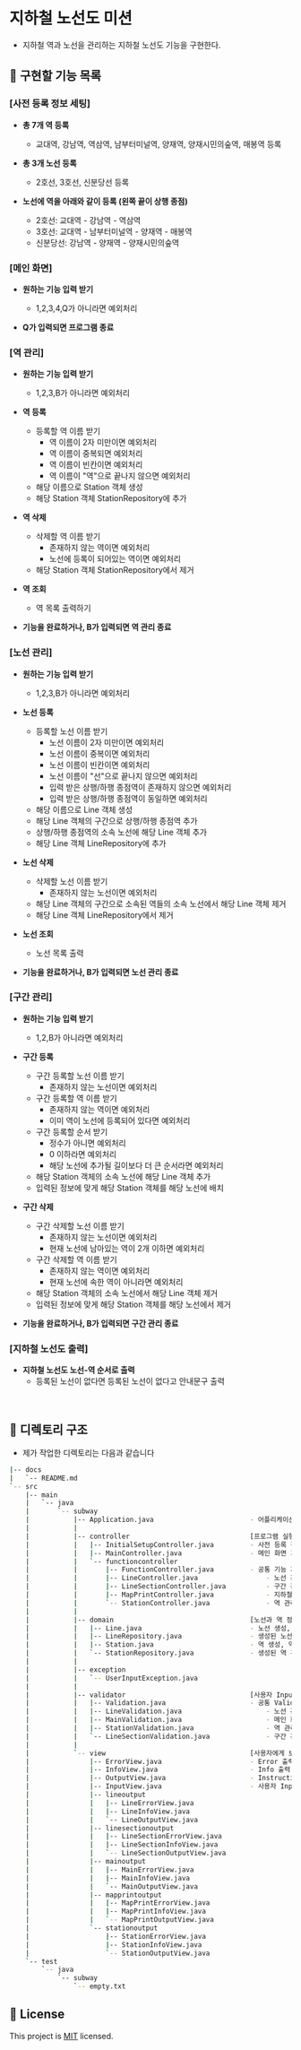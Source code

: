 # 지하철 노선도 미션
- 지하철 역과 노선을 관리하는 지하철 노선도 기능을 구현한다.

## 🤞 구현할 기능 목록
### [사전 등록 정보 세팅]
- __총 7개 역 등록__ 
    - 교대역, 강남역, 역삼역, 남부터미널역, 양재역, 양재시민의숲역, 매봉역 등록

- __총 3개 노선 등록__
    - 2호선, 3호선, 신분당선 등록 

- __노선에 역을 아래와 같이 등록 (왼쪽 끝이 상행 종점)__ 
   - 2호선: 교대역 - 강남역 - 역삼역
   - 3호선: 교대역 - 남부터미널역 - 양재역 - 매봉역
   - 신분당선: 강남역 - 양재역 - 양재시민의숲역

### [메인 화면]
- __원하는 기능 입력 받기__
    - 1,2,3,4,Q가 아니라면 예외처리

- __Q가 입력되면 프로그램 종료__

### [역 관리]
- __원하는 기능 입력 받기__
    - 1,2,3,B가 아니라면 예외처리
    
- __역 등록__
    - 등록할 역 이름 받기
        - 역 이름이 2자 미만이면 예외처리
        - 역 이름이 중복되면 예외처리
        - 역 이름이 빈칸이면 예외처리
        - 역 이름이 "역"으로 끝나지 않으면 예외처리
    - 해당 이름으로 Station 객체 생성
    - 해당 Station 객체 StationRepository에 추가
    
- __역 삭제__
    - 삭제할 역 이름 받기
        - 존재하지 않는 역이면 예외처리
        - 노선에 등록이 되어있는 역이면 예외처리
    - 해당 Station 객체 StationRepository에서 제거
        
- __역 조회__
    - 역 목록 출력하기

- __기능을 완료하거나, B가 입력되면 역 관리 종료__
    
### [노선 관리]
- __원하는 기능 입력 받기__
    - 1,2,3,B가 아니라면 예외처리
    
- __노선 등록__
    - 등록할 노선 이름 받기
        - 노선 이름이 2자 미만이면 예외처리
        - 노선 이름이 중복이면 예외처리
        - 노선 이름이 빈칸이면 예외처리
        - 노선 이름이 "선"으로 끝나지 않으면 예외처리
        - 입력 받은 상행/하행 종점역이 존재하지 않으면 예외처리
        - 입력 받은 상행/하행 종점역이 동일하면 예외처리
    - 해당 이름으로 Line 객체 생성
    - 해당 Line 객체의 구간으로 상행/하행 종점역 추가
    - 상행/하행 종점역의 소속 노선에 해당 Line 객체 추가
    - 해당 Line 객체 LineRepository에 추가 
    
- __노선 삭제__
    - 삭제할 노선 이름 받기
        - 존재하지 않는 노선이면 예외처리
    - 해당 Line 객체의 구간으로 소속된 역들의 소속 노선에서 해당 Line 객체 제거 
    - 해당 Line 객체 LineRepository에서 제거
        
- __노선 조회__
    - 노선 목록 출력
    
- __기능을 완료하거나, B가 입력되면 노선 관리 종료__

### [구간 관리]
- __원하는 기능 입력 받기__
    - 1,2,B가 아니라면 예외처리
    
- __구간 등록__
    - 구간 등록할 노선 이름 받기
        - 존재하지 않는 노선이면 예외처리
    - 구간 등록할 역 이름 받기
        - 존재하지 않는 역이면 예외처리
        - 이미 역이 노선에 등록되어 있다면 예외처리
    - 구간 등록할 순서 받기
        - 정수가 아니면 예외처리
        - 0 이하라면 예외처리
        - 해당 노선에 추가될 길이보다 더 큰 순서라면 예외처리
    - 해당 Station 객체의 소속 노선에 해당 Line 객체 추가
    - 입력된 정보에 맞게 해당 Station 객체를 해당 노선에 배치
    
- __구간 삭제__
    - 구간 삭제할 노선 이름 받기
        - 존재하지 않는 노선이면 예외처리
        - 현재 노선에 남아있는 역이 2개 이하면 예외처리
    - 구간 삭제할 역 이름 받기
        - 존재하지 않는 역이면 예외처리
        - 현재 노선에 속한 역이 아니라면 예외처리
    - 해당 Station 객체의 소속 노선에서 해당 Line 객체 제거
    - 입력된 정보에 맞게 해당 Station 객체를 해당 노선에서 제거
    
- __기능을 완료하거나, B가 입력되면 구간 관리 종료__

### [지하철 노선도 출력]
- __지하철 노선도 노선-역 순서로 출력__
    - 등록된 노선이 없다면 등록된 노선이 없다고 안내문구 출력

<br>

## 📜 디렉토리 구조
- 제가 작업한 디렉토리는 다음과 같습니다
```bash
|-- docs
|   `-- README.md
`-- src
    |-- main
    |   `-- java
    |       `-- subway
    |           |-- Application.java                        - 어플리케이션을 실행
    |           |
    |           |-- controller                              [프로그램 실행에 필요한 domain-view 연결]
    |           |   |-- InitialSetupController.java         - 사전 등록 정보 설정
    |           |   |-- MainController.java                 - 메인 화면 기능 제어
    |           |   `-- functioncontroller 
    |           |       |-- FunctionController.java         - 공통 기능 제어 (부모 클래스)
    |           |       |-- LineController.java                 - 노선 관리
    |           |       |-- LineSectionController.java          - 구간 관리
    |           |       |-- MapPrintController.java             - 지하철 노선도 출력
    |           |       `-- StationController.java              - 역 관리
    |           |
    |           |-- domain                                  [노선과 역 정보를 저장 및 관리]
    |           |   |-- Line.java                           - 노선 생성, 노선 소속의 역에 대한 CRUD 제공
    |           |   |-- LineRepository.java                 - 생성된 노선 관리
    |           |   |-- Station.java                        - 역 생성, 역이 소속된 노선들의 목록 관리 
    |           |   `-- StationRepository.java              - 생성된 역 관리
    |           |
    |           |-- exception
    |           |   `-- UserInputException.java
    |           |
    |           |-- validator                               [사용자 Input 검증]
    |           |   |-- Validation.java                     - 공통 Validation (부모 클래스)
    |           |   |-- LineValidation.java                     - 노선 관리 Validation
    |           |   |-- MainValidation.java                     - 메인 화면 Validation
    |           |   |-- StationValidation.java                  - 역 관리 Validation
    |           |   `-- LineSectionValidation.java              - 구간 관리 Validation
    |           |
    |           `-- view                                    [사용자에게 보여지는 UI]
    |               |-- ErrorView.java                      - Error 출력 (부모 클래스)
    |               |-- InfoView.java                       - Info 출력 (부모 클래스)
    |               |-- OutputView.java                     - Instruction 출력 (부모 클래스) 
    |               |-- InputView.java                      - 사용자 Input 입력 받기
    |               |-- lineoutput
    |               |   |-- LineErrorView.java
    |               |   |-- LineInfoView.java
    |               |   `-- LineOutputView.java
    |               |-- linesectionoutput
    |               |   |-- LineSectionErrorView.java
    |               |   |-- LineSectionInfoView.java
    |               |   `-- LineSectionOutputView.java
    |               |-- mainoutput
    |               |   |-- MainErrorView.java
    |               |   |-- MainInfoView.java
    |               |   `-- MainOutputView.java
    |               |-- mapprintoutput
    |               |   |-- MapPrintErrorView.java
    |               |   |-- MapPrintInfoView.java
    |               |   `-- MapPrintOutputView.java
    |               `-- stationoutput
    |                   |-- StationErrorView.java
    |                   |-- StationInfoView.java
    |                   `-- StationOutputView.java
    `-- test
        `-- java
            `-- subway
                `-- empty.txt

```

## 📝 License

This project is [MIT](https://github.com/woowacourse/java-subway-map-precourse/blob/master/LICENSE.md) licensed.
